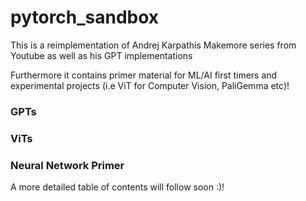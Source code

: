 # pytorch_sandbox 

This is a reimplementation of Andrej Karpathis Makemore series from Youtube
as well as his GPT implementations

Furthermore it contains primer material for ML/AI first timers and experimental projects (i.e ViT for Computer Vision, PaliGemma etc)!

### GPTs

### ViTs

### Neural Network Primer

A more detailed table of contents will follow soon :)!
